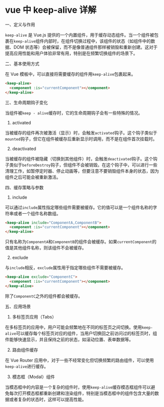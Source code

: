 # vue 中 keep-alive 详解

一、定义与作用

`keep-alive` 是 Vue.js 提供的一个内置组件，用于缓存动态组件。当一个组件被包裹在`keep-alive`组件内部时，在组件切换过程中，该组件的状态（如组件中的数据、DOM 状态等）会被保留，而不是像普通组件那样被销毁和重新创建。这对于提高应用性能和用户体验非常有用，特别是在频繁切换组件的场景下。

二、基本使用方式

在 Vue 模板中，可以直接将需要缓存的组件用`keep-alive`包裹起来。

```html
<keep-alive>
  <component :is="currentComponent"></component>
</keep-alive>
```

三、生命周期钩子变化

当组件被`keep - alive`缓存时，它的生命周期钩子会有一些特殊的情况。

1. activated

当被缓存的组件再次被激活（显示）时，会触发`activated`钩子。这个钩子类似于`mounted`钩子，但它在组件被缓存后重新显示时调用，而不是在组件首次挂载时。

2. deactivated

当被缓存的组件被隐藏（切换到其他组件）时，会触发`deactivated`钩子。这个钩子类似于`beforeDestroy`钩子，但组件不会被销毁。在这个钩子中，可以进行一些清理工作，如暂停定时器、停止动画等，但要注意不要销毁组件本身的状态，因为组件之后可能会被重新激活。

四、缓存策略与参数

1. include

可以通过`include`属性指定哪些组件需要被缓存。它的值可以是一个组件名称的字符串或者一个组件名称数组。

```html
<keep-alive include="ComponentA,ComponentB">
  <component :is="currentComponent"></component>
</keep-alive>
```

只有名称为`ComponentA`和`ComponentB`的组件会被缓存。如果`currentComponent`的值是其他组件名称，则该组件不会被缓存。

2. exclude

与`include`相反，`exclude`属性用于指定哪些组件不需要被缓存。

```html
<keep-alive exclude="ComponentC">
  <component :is="currentComponent"></component>
</keep-alive>
```

除了`ComponentC`之外的组件都会被缓存。

五、应用场景

1. 多标签页应用（Tabs）

在多标签页的应用中，用户可能会频繁地在不同的标签页之间切换。使用`keep-alive`可以缓存每个标签页对应的组件，当用户切换回之前访问过的标签页时，组件能够快速显示，并且保持之前的状态，如滚动位置、表单数据等。

2. 路由组件缓存

在 Vue Router 应用中，对于一些不经常变化但切换频繁的路由组件，可以使用`keep-alive`进行缓存。

3. 模态框（Modal）组件

当模态框中的内容是一个复杂的组件时，使用`keep-alive`缓存模态框组件可以避免每次打开模态框都重新创建和渲染组件，特别是当模态框中的组件包含大量的数据或者复杂的状态时，这样可以提高性能。
